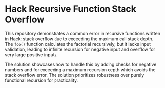 # Hack Recursive Function Stack Overflow

This repository demonstrates a common error in recursive functions written in Hack: stack overflow due to exceeding the maximum call stack depth. The `foo()` function calculates the factorial recursively, but it lacks input validation, leading to infinite recursion for negative input and overflow for very large positive inputs.

The solution showcases how to handle this by adding checks for negative numbers and for exceeding a maximum recursion depth which avoids the stack overflow error. The solution prioritizes robustness over purely functional recursion for practicality.